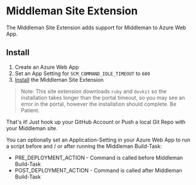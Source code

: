 # Middleman Site Extension

The Middleman Site Extension adds support for Middleman to Azure Web App.

## Install

1. Create an Azure Web App
2. Set an App Setting for `SCM_COMMAND_IDLE_TIMEOUT` to `600`
3. [Install](http://blog.syntaxc4.net/post/2015/02/05/how-to-enable-a-site-extension-in-azure-websites.aspx) the Middleman Site Extension

> Note: This site extension downloads `ruby` and `devkit` so the installation takes longer than the portal timeout, so you may see an error in the portal, however the installation should complete. Be Patient.

That's it! Just hook up your GitHub Account or Push a local Git Repo with your Middleman site.

You can optionally set an Application-Setting in your Azure Web App to run a script before and / or after running the Middleman Build-Task:
 * PRE_DEPLOYMENT_ACTION - Command is called before Middleman Build-Task
 * POST_DEPLOYMENT_ACTION - Command is called after Middleman Build-Task
